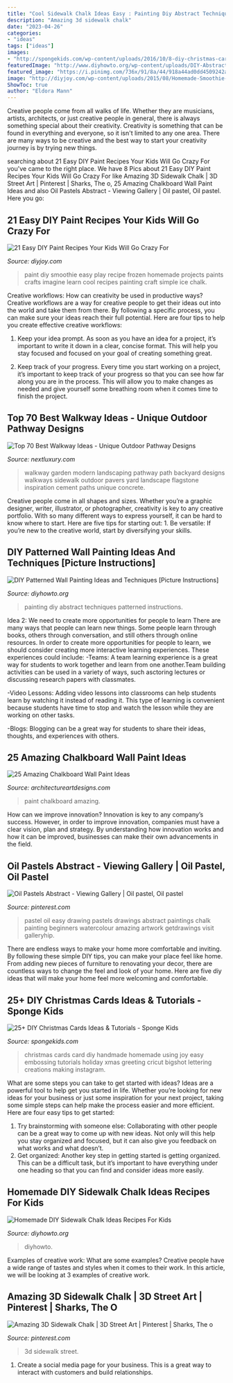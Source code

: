 ```yaml
---
title: "Cool Sidewalk Chalk Ideas Easy : Painting Diy Abstract Techniques Patterned Instructions"
description: "Amazing 3d sidewalk chalk"
date: "2023-04-26"
categories:
- "ideas"
tags: ["ideas"]
images:
- "http://spongekids.com/wp-content/uploads/2016/10/8-diy-christmas-cards.jpg"
featuredImage: "http://www.diyhowto.org/wp-content/uploads/DIY-Abstract-Wall-Painting-DIY-Wall-Painting-Ideas-Techniques-Tutorials-DIYHowto.jpg"
featured_image: "https://i.pinimg.com/736x/91/8a/44/918a44ad0dd4509242abd01c5ed49e4f--easy-oil-pastel-drawings-oil-pastel-art-easy.jpg"
image: "http://diyjoy.com/wp-content/uploads/2015/08/Homemade-Smoothie-Paints.jpg"
ShowToc: true
author: "Eldora Mann"
---
```



Creative people come from all walks of life. Whether they are musicians, artists, architects, or just creative people in general, there is always something special about their creativity. Creativity is something that can be found in everything and everyone, so it isn't limited to any one area. There are many ways to be creative and the best way to start your creativity journey is by trying new things.

	

		
searching about 21 Easy DIY Paint Recipes Your Kids Will Go Crazy For you've came to the right place. We have 8 Pics about 21 Easy DIY Paint Recipes Your Kids Will Go Crazy For like Amazing 3D Sidewalk Chalk | 3D Street Art | Pinterest | Sharks, The o, 25 Amazing Chalkboard Wall Paint Ideas and also Oil Pastels Abstract - Viewing Gallery | Oil pastel, Oil pastel. Here you go:
		
    
## 21 Easy DIY Paint Recipes Your Kids Will Go Crazy For

<img loading=lazy src="http://diyjoy.com/wp-content/uploads/2015/08/Homemade-Smoothie-Paints.jpg" onerror="this.onerror=null;this.src='https://tse4.mm.bing.net/th?id=OIP.wzEtgZfcN1_p9hLAYfLnSQHaLH&amp;pid=15.1';" alt="21 Easy DIY Paint Recipes Your Kids Will Go Crazy For">

_Source: diyjoy.com_

>paint diy smoothie easy play recipe frozen homemade projects paints crafts imagine learn cool recipes painting craft simple ice chalk. 

	

Creative workflows: How can creativity be used in productive ways?
Creative workflows are a way for creative people to get their ideas out into the world and take them from there. By following a specific process, you can make sure your ideas reach their full potential. Here are four tips to help you create effective creative workflows:
1. Keep your idea prompt. As soon as you have an idea for a project, it’s important to write it down in a clear, concise format. This will help you stay focused and focused on your goal of creating something great.

2. Keep track of your progress. Every time you start working on a project, it’s important to keep track of your progress so that you can see how far along you are in the process. This will allow you to make changes as needed and give yourself some breathing room when it comes time to finish the project.


    
## Top 70 Best Walkway Ideas - Unique Outdoor Pathway Designs

<img loading=lazy src="http://nextluxury.com/wp-content/uploads/walkways-ideas.jpg" onerror="this.onerror=null;this.src='https://tse2.mm.bing.net/th?id=OIP.HtbDzn5TvlSNp4ZWw7xr9QAAAA&amp;pid=15.1';" alt="Top 70 Best Walkway Ideas - Unique Outdoor Pathway Designs">

_Source: nextluxury.com_

>walkway garden modern landscaping pathway path backyard designs walkways sidewalk outdoor pavers yard landscape flagstone inspiration cement paths unique concrete. 

	

Creative people come in all shapes and sizes. Whether you’re a graphic designer, writer, illustrator, or photographer, creativity is key to any creative portfolio. With so many different ways to express yourself, it can be hard to know where to start. Here are five tips for starting out: 1. Be versatile: If you’re new to the creative world, start by diversifying your skills.

    
## DIY Patterned Wall Painting Ideas And Techniques [Picture Instructions]

<img loading=lazy src="http://www.diyhowto.org/wp-content/uploads/DIY-Abstract-Wall-Painting-DIY-Wall-Painting-Ideas-Techniques-Tutorials-DIYHowto.jpg" onerror="this.onerror=null;this.src='https://tse1.mm.bing.net/th?id=OIP.qw1TXy-QcfslpGr6L20ETwHaJ8&amp;pid=15.1';" alt="DIY Patterned Wall Painting Ideas and Techniques [Picture Instructions]">

_Source: diyhowto.org_

>painting diy abstract techniques patterned instructions. 

	

Idea 2: We need to create more opportunities for people to learn
There are many ways that people can learn new things. Some people learn through books, others through conversation, and still others through online resources. In order to create more opportunities for people to learn, we should consider creating more interactive learning experiences. These experiences could include:
-Teams: A team learning experience is a great way for students to work together and learn from one another.Team building activities can be used in a variety of ways, such asctoring lectures or discussing research papers with classmates.

-Video Lessons: Adding video lessons into classrooms can help students learn by watching it instead of reading it. This type of learning is convenient because students have time to stop and watch the lesson while they are working on other tasks.

-Blogs: Blogging can be a great way for students to share their ideas, thoughts, and experiences with others.

    
## 25 Amazing Chalkboard Wall Paint Ideas

<img loading=lazy src="http://www.architectureartdesigns.com/wp-content/uploads/2013/06/262-630x951.jpg" onerror="this.onerror=null;this.src='https://tse4.mm.bing.net/th?id=OIP.k4RMIQJNKUQt4IQpbxk5BgHaLL&amp;pid=15.1';" alt="25 Amazing Chalkboard Wall Paint Ideas">

_Source: architectureartdesigns.com_

>paint chalkboard amazing. 

	

How can we improve innovation?
Innovation is key to any company’s success. However, in order to improve innovation, companies must have a clear vision, plan and strategy. By understanding how innovation works and how it can be improved, businesses can make their own advancements in the field.

    
## Oil Pastels Abstract - Viewing Gallery | Oil Pastel, Oil Pastel

<img loading=lazy src="https://i.pinimg.com/736x/91/8a/44/918a44ad0dd4509242abd01c5ed49e4f--easy-oil-pastel-drawings-oil-pastel-art-easy.jpg" onerror="this.onerror=null;this.src='https://tse4.mm.bing.net/th?id=OIP.Rzm-ij23e5G5YczUASdVDgHaK3&amp;pid=15.1';" alt="Oil Pastels Abstract - Viewing Gallery | Oil pastel, Oil pastel">

_Source: pinterest.com_

>pastel oil easy drawing pastels drawings abstract paintings chalk painting beginners watercolour amazing artwork getdrawings visit galleryhip. 

	

There are endless ways to make your home more comfortable and inviting. By following these simple DIY tips, you can make your place feel like home. From adding new pieces of furniture to renovating your decor, there are countless ways to change the feel and look of your home. Here are five diy ideas that will make your home feel more welcoming and comfortable.

    
## 25+ DIY Christmas Cards Ideas &amp; Tutorials - Sponge Kids

<img loading=lazy src="http://spongekids.com/wp-content/uploads/2016/10/8-diy-christmas-cards.jpg" onerror="this.onerror=null;this.src='https://tse2.mm.bing.net/th?id=OIP.AeDE1l3_Ffqk4zqMFFieMQHaHa&amp;pid=15.1';" alt="25+ DIY Christmas Cards Ideas &amp; Tutorials - Sponge Kids">

_Source: spongekids.com_

>christmas cards card diy handmade homemade using joy easy embossing tutorials holiday xmas greeting cricut bigshot lettering creations making instagram. 

	

What are some steps you can take to get started with ideas?
Ideas are a powerful tool to help get you started in life. Whether you’re looking for new ideas for your business or just some inspiration for your next project, taking some simple steps can help make the process easier and more efficient. Here are four easy tips to get started: 
1. Try brainstorming with someone else: Collaborating with other people can be a great way to come up with new ideas. Not only will this help you stay organized and focused, but it can also give you feedback on what works and what doesn’t. 
2. Get organized: Another key step in getting started is getting organized. This can be a difficult task, but it’s important to have everything under one heading so that you can find and consider ideas more easily. 

    
## Homemade DIY Sidewalk Chalk Ideas Recipes For Kids

<img loading=lazy src="https://www.diyhowto.org/wp-content/uploads/DIY-Sidewalk-Chalk-Pop-Instruction-DIYHowto.jpg" onerror="this.onerror=null;this.src='https://tse1.mm.bing.net/th?id=OIP.JkVq45QDHNKt8R2o7gA5CAHaLt&amp;pid=15.1';" alt="Homemade DIY Sidewalk Chalk Ideas Recipes For Kids">

_Source: diyhowto.org_

>diyhowto. 

	

Examples of creative work: What are some examples?
Creative people have a wide range of tastes and styles when it comes to their work. In this article, we will be looking at 3 examples of creative work.

    
## Amazing 3D Sidewalk Chalk | 3D Street Art | Pinterest | Sharks, The O

<img loading=lazy src="https://s-media-cache-ak0.pinimg.com/736x/ce/57/6f/ce576f2b204040f1f703dd0c0ce22507.jpg" onerror="this.onerror=null;this.src='https://tse3.mm.bing.net/th?id=OIP.dcehmxDQbKf0DKue74oRcAHaLH&amp;pid=15.1';" alt="Amazing 3D Sidewalk Chalk | 3D Street Art | Pinterest | Sharks, The o">

_Source: pinterest.com_

>3d sidewalk street. 

	

1. Create a social media page for your business. This is a great way to interact with customers and build relationships.


